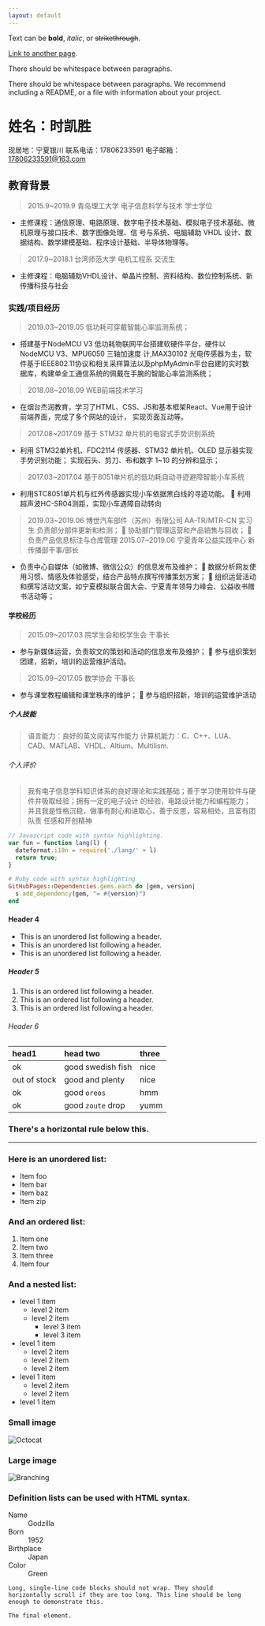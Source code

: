 ```yaml
---
layout: default
---
```


Text can be **bold**, _italic_, or ~~strikethrough~~.

[Link to another page](./another-page.html).

There should be whitespace between paragraphs.

There should be whitespace between paragraphs. We recommend including a README, or a file with information about your project.

# 姓名：时凯胜

现居地：宁夏银川
联系电话：17806233591
电子邮箱：17806233591@163.com

## 教育背景

> 2015.9~2019.9 青岛理工大学 电子信息科学与技术 学士学位 
*   主修课程：通信原理、电路原理、数字电子技术基础、模拟电子技术基础、微机原理与接口技术、数字图像处理、信 号与系统、电脑辅助 VHDL 设计、数据结构、数学建模基础、程序设计基础、半导体物理等。
> 2017.9~2018.1 台湾师范大学 电机工程系 交流生
*   主修课程：电脑辅助VHDL设计、单晶片控制、资料结构、数位控制系统、新传播科技与社会
### 实践/项目经历
> 2019.03~2019.05 低功耗可穿戴智能心率监测系统；
*   搭建基于NodeMCU V3 低功耗物联网平台搭建软硬件平台，硬件以NodeMCU V3、MPU6050 三轴加速度 计,MAX30102 光电传感器为主，软件基于IEEE802.11协议和相关采样算法以及phpMyAdmin平台自建的实时数 据库，构建单全工通信系统的佩戴在手腕的智能心率监测系统；
> 2018.08~2018.09 WEB前端技术学习
*   在烟台杰润教育，学习了HTML、CSS、JS和基本框架React、Vue用于设计前端界面，完成了多个网站的设计， 实现页面互动等。
> 2017.08~2017.09 基于 STM32 单片机的电容式手势识别系统
*   利用 STM32单片机、FDC2114 传感器、STM32 单片机、OLED 显示器实现手势识别功能； 实现石头、剪刀、布和数字 1~10 的分辨和显示；
> 2017.03~2017.04 基于8051单片机的低功耗自动寻迹避障智能小车系统
*   利用STC8051单片机与红外传感器实现小车依据黑白线的寻迹功能。  利用超声波HC-SR04测距，实现小车遇障自动转向
> 2019.03~2019.06 博世汽车部件（苏州）有限公司 AA-TR/MTR-CN 实习生
> 负责部分部件更新和检测；  协助部门管理运营和产品销售与回收；  负责产品信息标注与仓库管理
> 2015.07~2019.06 宁夏青年公益实践中心 新传播部干事/部长
*   负责中心自媒体（如微博、微信公众）的信息发布及维护；  数据分析网友使用习惯、情感及体验感受，结合产品特点撰写传播策划方案；  组织运营活动和撰写活动文案，如宁夏模拟联合国大会、宁夏青年领导力峰会、公益收书赠书活动等；

#### 学校经历
> 2015.09~2017.03 院学生会和校学生会 干事长
*   参与新媒体运营，负责软文的策划和活动的信息发布及维护；  参与组织策划团建，招新，培训的运营维护活动。
> 2015.09~2017.05 数学协会 干事长
*   参与课堂教程编辑和课堂秩序的维护；  参与组织招新，培训的运营维护活动

##### 个人技能
> 语言能力：良好的英文阅读写作能力
> 计算机能力：C、C++、LUA、CAD、MATLAB、VHDL、Altium、Multilism.

###### 个人评价
> 我有电子信息学科知识体系的良好理论和实践基础；善于学习使用软件与硬件并吸取经验；拥有一定的电子设计 的经验，电路设计能力和编程能力；并且我是性格沉稳，做事有耐心和进取心，善于反思，容易相处，且富有团队责 任感和开创精神

```js
// Javascript code with syntax highlighting.
var fun = function lang(l) {
  dateformat.i18n = require('./lang/' + l)
  return true;
}
```

```ruby
# Ruby code with syntax highlighting
GitHubPages::Dependencies.gems.each do |gem, version|
  s.add_dependency(gem, "= #{version}")
end
```

#### Header 4

*   This is an unordered list following a header.
*   This is an unordered list following a header.
*   This is an unordered list following a header.

##### Header 5

1.  This is an ordered list following a header.
2.  This is an ordered list following a header.
3.  This is an ordered list following a header.

###### Header 6

| head1        | head two          | three |
|:-------------|:------------------|:------|
| ok           | good swedish fish | nice  |
| out of stock | good and plenty   | nice  |
| ok           | good `oreos`      | hmm   |
| ok           | good `zoute` drop | yumm  |

### There's a horizontal rule below this.

* * *

### Here is an unordered list:

*   Item foo
*   Item bar
*   Item baz
*   Item zip

### And an ordered list:

1.  Item one
1.  Item two
1.  Item three
1.  Item four

### And a nested list:

- level 1 item
  - level 2 item
  - level 2 item
    - level 3 item
    - level 3 item
- level 1 item
  - level 2 item
  - level 2 item
  - level 2 item
- level 1 item
  - level 2 item
  - level 2 item
- level 1 item

### Small image

![Octocat](https://github.githubassets.com/images/icons/emoji/octocat.png)

### Large image

![Branching](https://guides.github.com/activities/hello-world/branching.png)


### Definition lists can be used with HTML syntax.

<dl>
<dt>Name</dt>
<dd>Godzilla</dd>
<dt>Born</dt>
<dd>1952</dd>
<dt>Birthplace</dt>
<dd>Japan</dd>
<dt>Color</dt>
<dd>Green</dd>
</dl>

```
Long, single-line code blocks should not wrap. They should horizontally scroll if they are too long. This line should be long enough to demonstrate this.
```

```
The final element.
```

